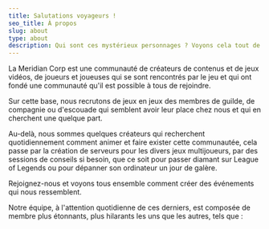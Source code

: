```yaml
---
title: Salutations voyageurs !
seo_title: À propos
slug: about
type: about
description: Qui sont ces mystérieux personnages ? Voyons cela tout de suite...
---
```


La Meridian Corp est une communauté de créateurs de contenus et de jeux vidéos, de joueurs et joueuses qui se sont rencontrés par le jeu et qui ont fondé une communauté qu'il est possible à tous de rejoindre.

Sur cette base, nous recrutons de jeux en jeux des membres de guilde, de compagnie ou d'escouade qui semblent avoir leur place chez nous et qui en cherchent une quelque part.

Au-delà, nous sommes quelques créateurs qui recherchent quotidiennement comment animer et faire exister cette communautée, cela passe par la création de serveurs pour les divers jeux multijoueurs, par des sessions de conseils si besoin, que ce soit pour passer diamant sur League of Legends ou pour dépanner son ordinateur un jour de galère.

Rejoignez-nous et voyons tous ensemble comment créer des événements qui nous ressemblent.

Notre équipe, à l'attention quotidienne de ces derniers, est composée de membre plus étonnants, plus hilarants les uns que les autres, tels que :
